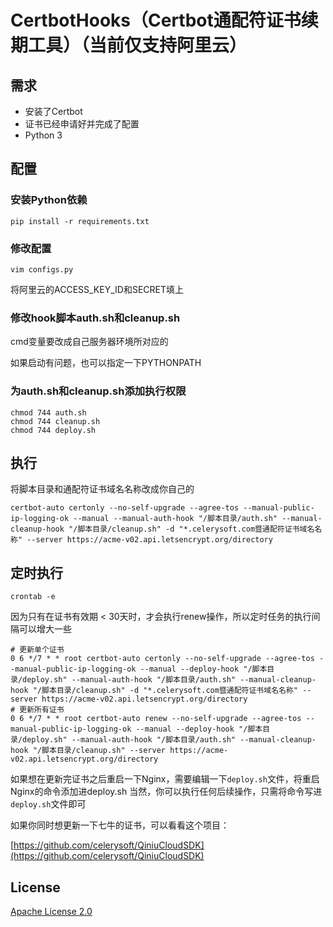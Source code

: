 # CertbotHooks（Certbot通配符证书续期工具）（当前仅支持阿里云）

## 需求

 * 安装了Certbot
 * 证书已经申请好并完成了配置
 * Python 3

## 配置

### 安装Python依赖

```
pip install -r requirements.txt
```

### 修改配置

```
vim configs.py
```

将阿里云的ACCESS_KEY_ID和SECRET填上

### 修改hook脚本auth.sh和cleanup.sh

cmd变量要改成自己服务器环境所对应的

如果启动有问题，也可以指定一下PYTHONPATH

### 为auth.sh和cleanup.sh添加执行权限

```
chmod 744 auth.sh
chmod 744 cleanup.sh
chmod 744 deploy.sh
```

## 执行

将脚本目录和通配符证书域名名称改成你自己的

```
certbot-auto certonly --no-self-upgrade --agree-tos --manual-public-ip-logging-ok --manual --manual-auth-hook "/脚本目录/auth.sh" --manual-cleanup-hook "/脚本目录/cleanup.sh" -d "*.celerysoft.com暨通配符证书域名名称" --server https://acme-v02.api.letsencrypt.org/directory
```

## 定时执行

```
crontab -e
```

因为只有在证书有效期 < 30天时，才会执行renew操作，所以定时任务的执行间隔可以增大一些

```
# 更新单个证书
0 6 */7 * * root certbot-auto certonly --no-self-upgrade --agree-tos --manual-public-ip-logging-ok --manual --deploy-hook "/脚本目录/deploy.sh" --manual-auth-hook "/脚本目录/auth.sh" --manual-cleanup-hook "/脚本目录/cleanup.sh" -d "*.celerysoft.com暨通配符证书域名名称" --server https://acme-v02.api.letsencrypt.org/directory
# 更新所有证书
0 6 */7 * * root certbot-auto renew --no-self-upgrade --agree-tos --manual-public-ip-logging-ok --manual --deploy-hook "/脚本目录/deploy.sh" --manual-auth-hook "/脚本目录/auth.sh" --manual-cleanup-hook "/脚本目录/cleanup.sh" --server https://acme-v02.api.letsencrypt.org/directory
```

如果想在更新完证书之后重启一下Nginx，需要编辑一下`deploy.sh`文件，将重启Nginx的命令添加进deploy.sh
当然，你可以执行任何后续操作，只需将命令写进`deploy.sh`文件即可

如果你同时想更新一下七牛的证书，可以看看这个项目：

[https://github.com/celerysoft/QiniuCloudSDK](https://github.com/celerysoft/QiniuCloudSDK)

## License

[Apache License 2.0](./LICENSE)